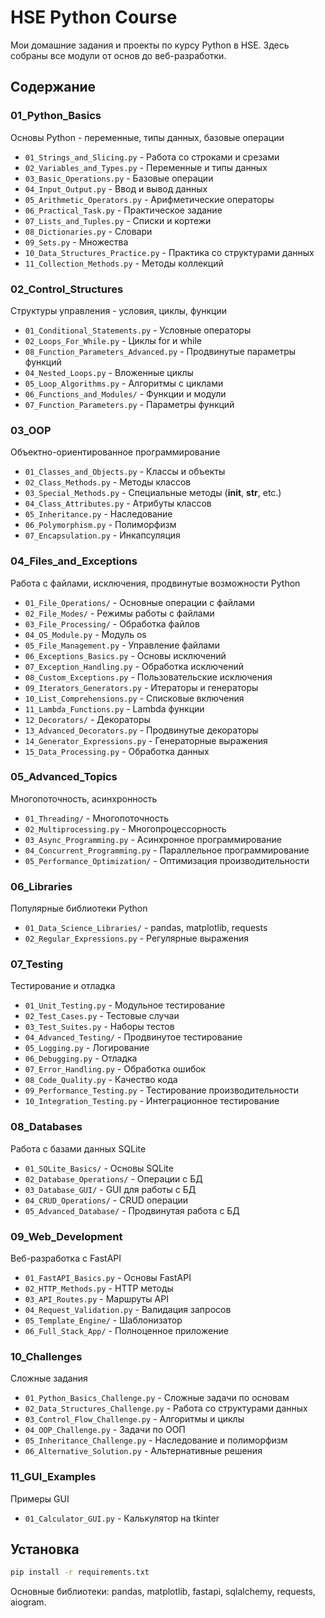 # HSE Python Course

Мои домашние задания и проекты по курсу Python в HSE. Здесь собраны все модули от основ до веб-разработки.

## Содержание

### 01_Python_Basics
Основы Python - переменные, типы данных, базовые операции
- `01_Strings_and_Slicing.py` - Работа со строками и срезами
- `02_Variables_and_Types.py` - Переменные и типы данных
- `03_Basic_Operations.py` - Базовые операции
- `04_Input_Output.py` - Ввод и вывод данных
- `05_Arithmetic_Operators.py` - Арифметические операторы
- `06_Practical_Task.py` - Практическое задание
- `07_Lists_and_Tuples.py` - Списки и кортежи
- `08_Dictionaries.py` - Словари
- `09_Sets.py` - Множества
- `10_Data_Structures_Practice.py` - Практика со структурами данных
- `11_Collection_Methods.py` - Методы коллекций

### 02_Control_Structures  
Структуры управления - условия, циклы, функции
- `01_Conditional_Statements.py` - Условные операторы
- `02_Loops_For_While.py` - Циклы for и while
- `08_Function_Parameters_Advanced.py` - Продвинутые параметры функций
- `04_Nested_Loops.py` - Вложенные циклы
- `05_Loop_Algorithms.py` - Алгоритмы с циклами
- `06_Functions_and_Modules/` - Функции и модули
- `07_Function_Parameters.py` - Параметры функций

### 03_OOP
Объектно-ориентированное программирование
- `01_Classes_and_Objects.py` - Классы и объекты
- `02_Class_Methods.py` - Методы классов
- `03_Special_Methods.py` - Специальные методы (__init__, __str__, etc.)
- `04_Class_Attributes.py` - Атрибуты классов
- `05_Inheritance.py` - Наследование
- `06_Polymorphism.py` - Полиморфизм
- `07_Encapsulation.py` - Инкапсуляция

### 04_Files_and_Exceptions
Работа с файлами, исключения, продвинутые возможности Python
- `01_File_Operations/` - Основные операции с файлами
- `02_File_Modes/` - Режимы работы с файлами
- `03_File_Processing/` - Обработка файлов
- `04_OS_Module.py` - Модуль os
- `05_File_Management.py` - Управление файлами
- `06_Exceptions_Basics.py` - Основы исключений
- `07_Exception_Handling.py` - Обработка исключений
- `08_Custom_Exceptions.py` - Пользовательские исключения
- `09_Iterators_Generators.py` - Итераторы и генераторы
- `10_List_Comprehensions.py` - Списковые включения
- `11_Lambda_Functions.py` - Lambda функции
- `12_Decorators/` - Декораторы
- `13_Advanced_Decorators.py` - Продвинутые декораторы
- `14_Generator_Expressions.py` - Генераторные выражения
- `15_Data_Processing.py` - Обработка данных

### 05_Advanced_Topics
Многопоточность, асинхронность
- `01_Threading/` - Многопоточность
- `02_Multiprocessing.py` - Многопроцессорность
- `03_Async_Programming.py` - Асинхронное программирование
- `04_Concurrent_Programming.py` - Параллельное программирование
- `05_Performance_Optimization/` - Оптимизация производительности

### 06_Libraries
Популярные библиотеки Python
- `01_Data_Science_Libraries/` - pandas, matplotlib, requests
- `02_Regular_Expressions.py` - Регулярные выражения

### 07_Testing
Тестирование и отладка
- `01_Unit_Testing.py` - Модульное тестирование
- `02_Test_Cases.py` - Тестовые случаи
- `03_Test_Suites.py` - Наборы тестов
- `04_Advanced_Testing/` - Продвинутое тестирование
- `05_Logging.py` - Логирование
- `06_Debugging.py` - Отладка
- `07_Error_Handling.py` - Обработка ошибок
- `08_Code_Quality.py` - Качество кода
- `09_Performance_Testing.py` - Тестирование производительности
- `10_Integration_Testing.py` - Интеграционное тестирование

### 08_Databases
Работа с базами данных SQLite
- `01_SQLite_Basics/` - Основы SQLite
- `02_Database_Operations/` - Операции с БД
- `03_Database_GUI/` - GUI для работы с БД
- `04_CRUD_Operations/` - CRUD операции
- `05_Advanced_Database/` - Продвинутая работа с БД

### 09_Web_Development
Веб-разработка с FastAPI
- `01_FastAPI_Basics.py` - Основы FastAPI
- `02_HTTP_Methods.py` - HTTP методы
- `03_API_Routes.py` - Маршруты API
- `04_Request_Validation.py` - Валидация запросов
- `05_Template_Engine/` - Шаблонизатор
- `06_Full_Stack_App/` - Полноценное приложение

### 10_Challenges
Сложные задания
- `01_Python_Basics_Challenge.py` - Сложные задачи по основам
- `02_Data_Structures_Challenge.py` - Работа со структурами данных
- `03_Control_Flow_Challenge.py` - Алгоритмы и циклы
- `04_OOP_Challenge.py` - Задачи по ООП
- `05_Inheritance_Challenge.py` - Наследование и полиморфизм
- `06_Alternative_Solution.py` - Альтернативные решения

### 11_GUI_Examples
Примеры GUI
- `01_Calculator_GUI.py` - Калькулятор на tkinter

## Установка

```bash
pip install -r requirements.txt
```

Основные библиотеки: pandas, matplotlib, fastapi, sqlalchemy, requests, aiogram.